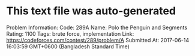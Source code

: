# This text file was auto-generated

Problem Information:
Code: 289A
Name: Polo the Penguin and Segments 
Rating: 1100
Tags: brute force, implementation
Link: https://codeforces.com/contest/289/problem/A
Submitted At: 2017-06-14 16:03:59 GMT+0600 (Bangladesh Standard Time)